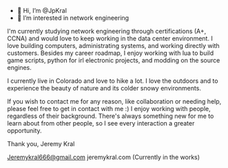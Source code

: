 - 👋 Hi, I’m @JpKral
- 👀 I’m interested in network engineering

I'm currently studying network engineering through certifications (A+, CCNA) and would love to keep working in the data center environment. I love building computers, administrating systems, and working directly with customers.
Besides my career roadmap, I enjoy working with lua to build game scripts, python for irl electronic projects, and modding on the source engines. 

I currently live in Colorado and love to hike a lot. I love the outdoors and to experience the beauty of nature and its colder snowy environments. 

If you wish to contact me for any reason, like collaboration or needing help, please feel free to get in contact with me :) I enjoy working with people, regardless of their background.
There's always something new for me to learn about from other people, so I see every interaction a greater opportunity.

Thank you,
Jeremy Kral

Jeremykral666@gmail.com
jeremykral.com (Currently in the works)
